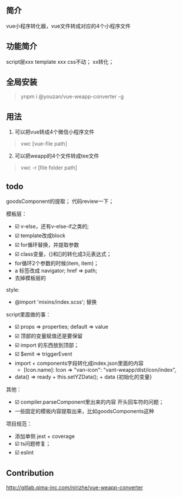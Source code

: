 ## 简介

vue小程序转化器，vue文件转成对应的4个小程序文件

## 功能简介

script层xxx
template xxx
css不动；
xx转化；

## 全局安装

> ynpm i @youzan/vue-weapp-converter -g

## 用法

1. 可以把vue转成4个微信小程序文件
> vwc [vue-file path]

2. 可以把weapp的4个文件转成tee文件
> vwc -r [file folder path]

## todo

goodsComponent的提取；
代码review一下；

模板层：
- :ballot_box_with_check: v-else，还有v-else-if之类的;
- :ballot_box_with_check: template改成block
- :ballot_box_with_check: for循环替换，并提取参数
- :ballot_box_with_check: class变量，{}和[]的转化成3元表达式；
- for循环2个参数的时候(item, item)；
- a 标签改成 navigator; href => path;
- 去掉模板层的

style:
- @import 'mixins/index.scss'; 替换

script里面做的事：
- :ballot_box_with_check: props => properties; default => value
- :ballot_box_with_check: 顶部的变量赋值还是要保留
- :ballot_box_with_check: import 的东西放到顶部；
- :ballot_box_with_check: $emit => triggerEvent
- import + components字段转化成index.json里面的内容
  - [Icon.name]: Icon => "van-icon": "vant-weapp/dist/icon/index",
- data() => ready + this.setYZData(); + data {初始化的变量}

其他：
- :ballot_box_with_check: compiler.parseComponent里出来的内容 开头回车符的问题；
- 一些固定的模板内容提取出来，比如goodsComponents这种

项目规范：
- 添加单侧 jest + coverage
- :ballot_box_with_check: ts问题修复；
- :ballot_box_with_check: eslint

## Contribution

http://gitlab.qima-inc.com/nirizhe/vue-weapp-converter
